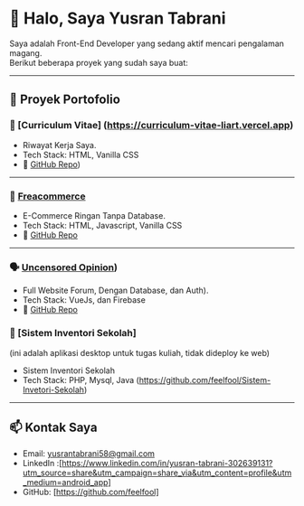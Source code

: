 # 👋 Halo, Saya Yusran Tabrani

Saya adalah Front-End Developer yang sedang aktif mencari pengalaman magang.  
Berikut beberapa proyek yang sudah saya buat:

---

## 🚀 Proyek Portofolio

### 📝 [Curriculum Vitae] (https://curriculum-vitae-liart.vercel.app)
- Riwayat Kerja Saya.
- Tech Stack: HTML, Vanilla CSS
- 🔗 [GitHub Repo](https://github.com/feelfool/CurriculumVitae))

---

### 🛒 [Freacommerce](https://freacommerce.vercel.app/)
- E-Commerce Ringan Tanpa Database.
- Tech Stack: HTML, Javascript, Vanilla CSS
- 🔗 [GitHub Repo](https://github.com/feelfool/freacommerce)

---

### 🗣️ [Uncensored Opinion](https://uncensopn.vercel.app/))
- Full Website Forum, Dengan Database, dan Auth).
- Tech Stack: VueJs, dan Firebase
- 🔗 [GitHub Repo](https://github.com/feelfool/uncensopn)

### 📑 [Sistem Inventori Sekolah]
(ini adalah aplikasi desktop untuk tugas kuliah, tidak dideploy ke web)
- Sistem Inventori Sekolah
- Tech Stack: PHP, Mysql, Java
(https://github.com/feelfool/Sistem-Invetori-Sekolah)

---

## 📫 Kontak Saya
- Email: yusrantabrani58@gmail.com
- LinkedIn :[https://www.linkedin.com/in/yusran-tabrani-302639131?utm_source=share&utm_campaign=share_via&utm_content=profile&utm_medium=android_app]
- GitHub: [https://github.com/feelfool]
